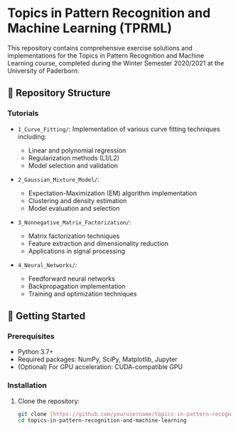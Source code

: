 # Topics in Pattern Recognition and Machine Learning (TPRML)

This repository contains comprehensive exercise solutions and implementations for the Topics in Pattern Recognition and Machine Learning course, completed during the Winter Semester 2020/2021 at the University of Paderborn.

## 📁 Repository Structure

### Tutorials
- `1_Curve_Fitting/`: Implementation of various curve fitting techniques including:
  - Linear and polynomial regression
  - Regularization methods (L1/L2)
  - Model selection and validation

- `2_Gaussian_Mixture_Model/`: 
  - Expectation-Maximization (EM) algorithm implementation
  - Clustering and density estimation
  - Model evaluation and selection

- `3_Nonnegative_Matrix_Factorization/`:
  - Matrix factorization techniques
  - Feature extraction and dimensionality reduction
  - Applications in signal processing

- `4_Neural_Networks/`:
  - Feedforward neural networks
  - Backpropagation implementation
  - Training and optimization techniques

## 🚀 Getting Started

### Prerequisites
- Python 3.7+
- Required packages: NumPy, SciPy, Matplotlib, Jupyter
- (Optional) For GPU acceleration: CUDA-compatible GPU

### Installation
1. Clone the repository:
   ```bash
   git clone [https://github.com/yourusername/topics-in-pattern-recognition-and-machine-learning.git](https://github.com/yourusername/topics-in-pattern-recognition-and-machine-learning.git)
   cd topics-in-pattern-recognition-and-machine-learning